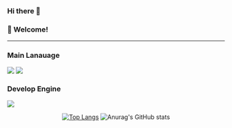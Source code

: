### Hi there 👋

<!-- info -->
### :wave: Welcome!



------
<!-- Language logo-->
### Main Lanauage
<img src="https://img.shields.io/badge/java-%23007396.svg?&style=for-the-badge&logo=java&logoColor=white" /> <img src="https://img.shields.io/badge/kotlin-%230095D5.svg?&style=for-the-badge&logo=kotlin&logoColor=white" />

### Develop Engine
<img src="https://img.shields.io/badge/android%20studio-%233DDC84.svg?&style=for-the-badge&logo=android%20studio&logoColor=black" />

<div align="center">
  
<!-- most used language -->
[![Top Langs](https://github-readme-stats.vercel.app/api/top-langs/?username=delay-100&layout=compact)](https://github.com/delay-100/github-readme-stats) <!-- Github Status --> ![Anurag's GitHub stats](https://github-readme-stats.vercel.app/api?username=delay-100&show_icons=true&theme=dracula)

</div
